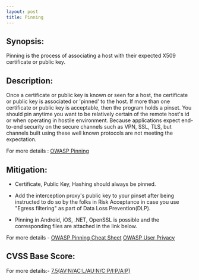 ```yaml
---
layout: post
title: Pinning
---
```

<!---
Pinning
-->
Synopsis:
----------------
Pinning is the process of associating a host with their expected X509 certificate or public key. 

Description:
-----------------
Once a certificate or public key is known or seen for a host, the certificate or public key is associated or 'pinned' to the host. If more than one certificate or public key is acceptable, then the program holds a pinset. You should pin anytime you want to be relatively certain of the remote host's id or when operating in hostile environment. Because applications expect end-to-end security on the secure channels such as VPN, SSL, TLS, but channels built using these well known protocols are not meeting the expectation.

For more details : [OWASP Pinning](https://www.owasp.org/index.php/Certificate_and_Public_Key_Pinning)


Mitigation:
---------------
- Certificate, Public Key, Hashing should always be pinned.

- Add the interception proxy's public key to your pinset after being instructed to do so by the folks in Risk Acceptance in case you use "Egress filtering" as part of Data Loss Prevention(DLP).

- Pinning in Android, iOS, .NET, OpenSSL is possible and the corresponding files are attached in the link below.

For more details - [OWASP Pinning Cheat Sheet](https://www.owasp.org/index.php/Pinning_Cheat_Sheet)
[OWASP User Privacy](https://www.owasp.org/index.php/User_Privacy_Protection_Cheat_Sheet) 


CVSS Base Score:
-----------------------------
For more details:- [7.5(AV:N/AC:L/AU:N/C:P/I:P/A:P)](http://nvd.nist.gov/cvss.cfm?vector=%28AV:N/AC:L/AU:N/C:P/I:P/A:P%29&version=2.0) 

